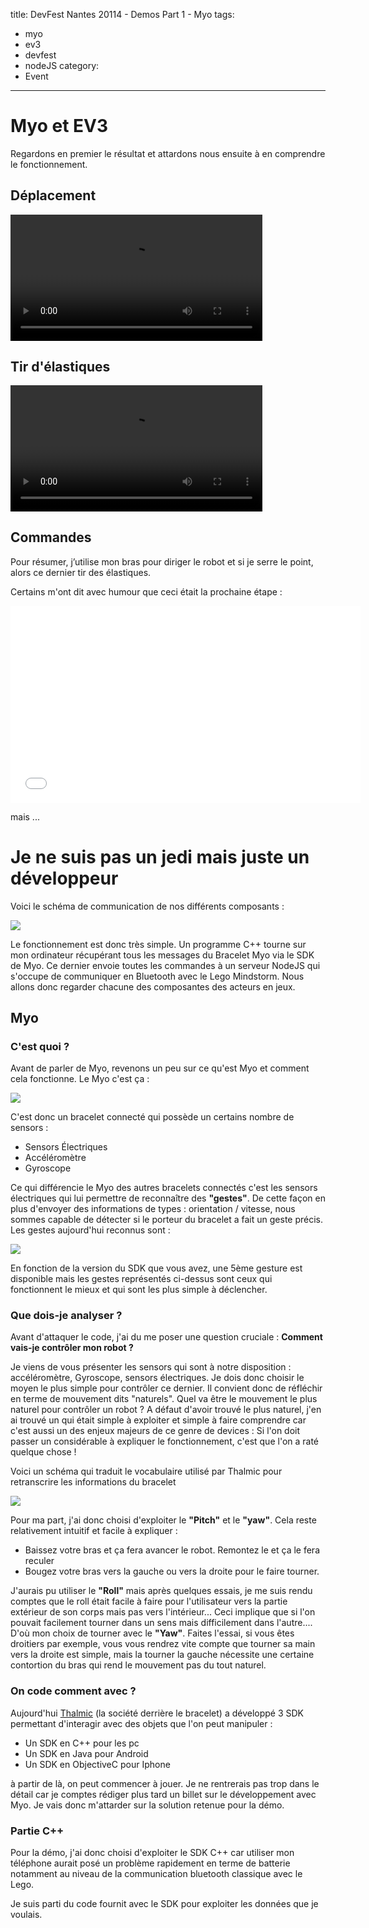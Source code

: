 title: DevFest Nantes 20114 - Demos Part 1 - Myo
tags:
  - myo
  - ev3
  - devfest
  - nodeJS
category:
  - Event
---
# Myo et EV3

Regardons en premier le résultat et attardons nous ensuite à en comprendre le fonctionnement.

## Déplacement

<video width="80%" controls>
	<source src="/assets/2014-12-DevFestDemos/videos/video_deplacement.mp4" type="video/mp4">
</video>

## Tir d'élastiques

<video width="80%" controls>
	<source src="/assets/2014-12-DevFestDemos/videos/video_tir.mp4" type="video/mp4">
</video>

## Commandes

Pour résumer, j’utilise mon bras pour diriger le robot et si je serre le point, alors ce dernier tir des élastiques. 

Certains m'ont dit avec humour que ceci était la prochaine étape : 

<iframe width="560" height="315" src="//www.youtube-nocookie.com/embed/Z3aVhpKaHIU" frameborder="0" allowfullscreen></iframe>

mais ...

# Je ne suis pas un jedi mais juste un développeur

Voici le schéma de communication de nos différents composants : 

![](/assets/2014-12-DevFestDemos/images/schema_myo_ev3.png)

Le fonctionnement est donc très simple. Un programme C++ tourne sur mon ordinateur récupérant tous les messages du Bracelet Myo via le SDK de Myo. Ce dernier envoie toutes les commandes à un serveur NodeJS qui s'occupe de communiquer en Bluetooth avec le Lego Mindstorm. Nous allons donc regarder chacune des composantes des acteurs en jeux.

## Myo

### C'est quoi ?

Avant de parler de Myo, revenons un peu sur ce qu'est Myo et comment cela fonctionne. Le Myo c'est ça : 

![](/assets/2014-12-DevFestDemos/images/myo-overview.png)

C'est donc un bracelet connecté qui possède un certains nombre de sensors : 

* Sensors Électriques
* Accéléromètre
* Gyroscope

Ce qui différencie le Myo des autres bracelets connectés c'est les sensors électriques qui lui permettre de reconnaître des **"gestes"**. De cette façon en plus d'envoyer des informations de types : orientation / vitesse, nous sommes capable de détecter si le porteur du bracelet a fait un geste précis. Les gestes aujourd'hui reconnus sont : 

![](/assets/2014-12-DevFestDemos/images/myo_gestures.png)

En fonction de la version du SDK que vous avez, une 5ème gesture est disponible mais les gestes représentés ci-dessus sont ceux qui fonctionnent le mieux et qui sont les plus simple à déclencher.

### Que dois-je analyser ?

Avant d'attaquer le code, j'ai du me poser une question cruciale : **Comment vais-je contrôler mon robot ?** 

Je viens de vous présenter  les sensors qui sont à notre disposition : accéléromètre, Gyroscope, sensors électriques. Je dois donc choisir le moyen le plus simple pour contrôler ce dernier. Il convient donc de réfléchir en terme de mouvement dits "naturels". Quel va être le mouvement le plus naturel pour contrôler un robot ? A défaut d'avoir trouvé le plus naturel, j'en ai trouvé un qui était simple à exploiter et simple à faire comprendre car c'est aussi un des enjeux majeurs de ce genre de devices : Si l'on doit passer un considérable à expliquer le fonctionnement, c'est que l'on a raté quelque chose ! 

Voici un schéma qui traduit le vocabulaire utilisé par Thalmic pour retranscrire les informations du bracelet

![](/assets/2014-12-DevFestDemos/images/Mark-blog-Diagrams-01.jpg)

Pour ma part, j'ai donc choisi d'exploiter le **"Pitch"** et le **"yaw"**. Cela reste relativement intuitif et facile à expliquer : 

* Baissez votre bras et ça fera avancer le robot. Remontez le et ça le fera reculer
* Bougez votre bras vers la gauche ou vers la droite pour le faire tourner.

J'aurais pu utiliser le **"Roll"** mais après quelques essais, je me suis rendu comptes que le roll était facile à faire pour l'utilisateur vers la partie extérieur de son corps mais pas vers l'intérieur... Ceci implique que si l'on pouvait facilement tourner dans un sens mais difficilement dans l'autre.... D'où mon choix de tourner avec le **"Yaw"**. Faites l'essai, si vous êtes droitiers par exemple, vous vous rendrez vite compte que tourner sa main vers la droite est simple, mais la tourner la gauche nécessite une certaine contortion du bras qui rend le mouvement pas du tout naturel.


### On code comment avec ?

Aujourd'hui [Thalmic](https://www.thalmic.com) (la société derrière le bracelet) a développé 3 SDK permettant d'interagir avec des objets que l'on peut manipuler :

* Un SDK en C++ pour les pc
* Un SDK en Java pour Android
* Un SDK en ObjectiveC pour Iphone

à partir de là, on peut commencer à jouer. Je ne rentrerais pas trop dans le détail car je comptes rédiger plus tard un billet sur le développement avec Myo. Je vais donc m'attarder sur la solution retenue pour la démo.




### Partie C++

Pour la démo, j'ai donc choisi d'exploiter le SDK C++ car utiliser mon téléphone aurait posé un problème rapidement en terme de batterie notamment au niveau de la communication bluetooth classique avec le Lego.

Je suis parti du code fournit avec le SDK pour exploiter les données que je voulais.

